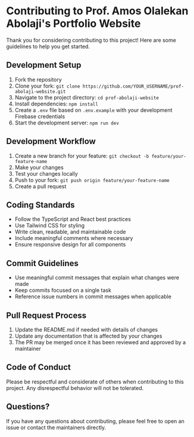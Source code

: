 # Contributing to Prof. Amos Olalekan Abolaji's Portfolio Website

Thank you for considering contributing to this project! Here are some guidelines to help you get started.

## Development Setup

1. Fork the repository
2. Clone your fork: `git clone https://github.com/YOUR_USERNAME/prof-abolaji-website.git`
3. Navigate to the project directory: `cd prof-abolaji-website`
4. Install dependencies: `npm install`
5. Create a `.env` file based on `.env.example` with your development Firebase credentials
6. Start the development server: `npm run dev`

## Development Workflow

1. Create a new branch for your feature: `git checkout -b feature/your-feature-name`
2. Make your changes
3. Test your changes locally
4. Push to your fork: `git push origin feature/your-feature-name`
5. Create a pull request

## Coding Standards

- Follow the TypeScript and React best practices
- Use Tailwind CSS for styling
- Write clean, readable, and maintainable code
- Include meaningful comments where necessary
- Ensure responsive design for all components

## Commit Guidelines

- Use meaningful commit messages that explain what changes were made
- Keep commits focused on a single task
- Reference issue numbers in commit messages when applicable

## Pull Request Process

1. Update the README.md if needed with details of changes
2. Update any documentation that is affected by your changes
3. The PR may be merged once it has been reviewed and approved by a maintainer

## Code of Conduct

Please be respectful and considerate of others when contributing to this project. Any disrespectful behavior will not be tolerated.

## Questions?

If you have any questions about contributing, please feel free to open an issue or contact the maintainers directly. 